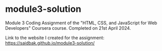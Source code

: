 # module3-solution

Module 3 Coding Assignment of the "HTML, CSS, and JavaScript for Web Developers" Coursera course. Completed on 21st April 2024.

Link to the website I created for the assignment: <a href="https://saidbak.github.io/module3-solution/">https://saidbak.github.io/module3-solution/</a>
